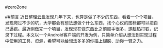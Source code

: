 #zero2one

##前言
近日整理云盘发现几年下来，也算是做了不少的东西，看着一个个项目，发现爬过不少的坑，大学那会有想法想做个什么东西，找个心仪的图标都可以把自己逼疯。最近刚做完一个项目，发现现在做东西比之前顺手很多，遂趁热打铁，记录下过程。本文以一个Android客户端的开发为例，只简单介绍从想法到实现过程中使用的工具、资源，希望可以给想法多多的你插上翅膀、助你一臂之力。
